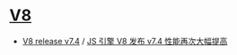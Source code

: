 # [V8](https://v8.dev)

- [V8 release v7.4](https://v8.dev/blog/v8-release-74) / [JS 引擎 V8 发布 v7.4 性能再次大幅提高](https://www.cnbeta.com/articles/soft/830947.htm)
